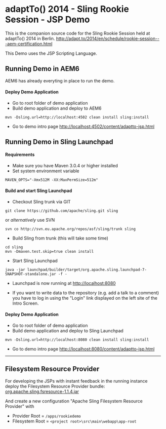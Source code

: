 adaptTo() 2014 - Sling Rookie Session - JSP Demo
================================================

This is the companion source code for the Sling Rookie Session held at adaptTo() 2014 in Berlin.
http://adapt.to/2014/en/schedule/rookie-session---aem-certification.html

This Demo uses the JSP Scripting Language.



Running Demo in AEM6
--------------------

AEM6 has already everyting in place to run the demo.


#### Deploy Demo Application

- Go to root folder of demo application
- Build demo application and deploy to AEM6
```
mvn -Dsling.url=http://localhost:4502 clean install sling:install
```

- Go to demo intro page [http://localhost:4502/content/adaptto-jsp.html](http://localhost:4502/content/adaptto-jsp.html)



Running Demo in Sling Launchpad
-------------------------------

#### Requirements

- Make sure you have Maven 3.0.4 or higher installed
- Set system environment variable
```
MAVEN_OPTS="-Xmx512M -XX:MaxPermSize=512m"
```

#### Build and start Sling Launchpad

- Checkout Sling trunk via GIT
```
git clone https://github.com/apache/sling.git sling
```

  or *alternatively* use SVN
```
svn co http://svn.eu.apache.org/repos/asf/sling/trunk sling
```

- Build Sling from trunk (this will take some time)
```
cd sling
mvn -Dmaven.test.skip=true clean install
```

- Start Sling Launchpad
```
java -jar launchpad/builder/target/org.apache.sling.launchpad-7-SNAPSHOT-standalone.jar -f -
```

- Launchpad is now running at
[http://localhost:8080](http://localhost:8080)

- If you want to write data to the repository (e.g. add a talk to a comment) you have to log in using the "Login" link displayed on the left site of the Intro Screen.


#### Deploy Demo Application

- Go to root folder of demo application
- Build demo application and deploy to Sling Launchpad
```
mvn -Dsling.url=http://localhost:8080 clean install sling:install
```

- Go to demo intro page
[http://localhost:8080/content/adaptto-jsp.html](http://localhost:8080/content/adaptto-jsp.html)



---

Filesystem Resource Provider
----------------------------

For developing the JSPs with instant feedback in the running instance deploy the Filesystem Resource Provider bundle:
[org.apache.sling.fsresource-1.1.4.jar](http://central.maven.org/maven2/org/apache/sling/org.apache.sling.fsresource/1.1.4/org.apache.sling.fsresource-1.1.4.jar)

And create a new configuration "Apache Sling Filesystem Resource Provider" with
- Provider Root = `/apps/rookiedemo`
- Filesystem Root = `<project root>\src\main\webapp\app-root`
